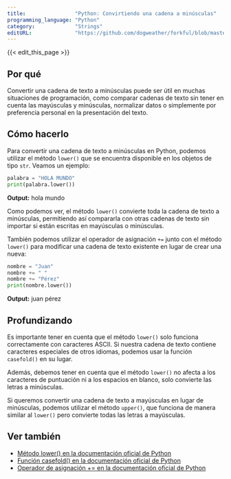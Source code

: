 ```yaml
---
title:                "Python: Convirtiendo una cadena a minúsculas"
programming_language: "Python"
category:             "Strings"
editURL:              "https://github.com/dogweather/forkful/blob/master/content/es/python/converting-a-string-to-lower-case.md"
---
```


{{< edit_this_page >}}

## Por qué

Convertir una cadena de texto a minúsculas puede ser útil en muchas situaciones de programación, como comparar cadenas de texto sin tener en cuenta las mayúsculas y minúsculas, normalizar datos o simplemente por preferencia personal en la presentación del texto.

## Cómo hacerlo

Para convertir una cadena de texto a minúsculas en Python, podemos utilizar el método `lower()` que se encuentra disponible en los objetos de tipo `str`. Veamos un ejemplo:

```Python
palabra = "HOLA MUNDO"
print(palabra.lower())
```

**Output:** hola mundo

Como podemos ver, el método `lower()` convierte toda la cadena de texto a minúsculas, permitiendo así compararla con otras cadenas de texto sin importar si están escritas en mayúsculas o minúsculas.

También podemos utilizar el operador de asignación `+=` junto con el método `lower()` para modificar una cadena de texto existente en lugar de crear una nueva:

```Python
nombre = "Juan"
nombre += " "
nombre += "Pérez"
print(nombre.lower())
```

**Output:** juan pérez

## Profundizando

Es importante tener en cuenta que el método `lower()` solo funciona correctamente con caracteres ASCII. Si nuestra cadena de texto contiene caracteres especiales de otros idiomas, podemos usar la función `casefold()` en su lugar.

Además, debemos tener en cuenta que el método `lower()` no afecta a los caracteres de puntuación ni a los espacios en blanco, solo convierte las letras a minúsculas.

Si queremos convertir una cadena de texto a mayúsculas en lugar de minúsculas, podemos utilizar el método `upper()`, que funciona de manera similar al `lower()` pero convierte todas las letras a mayúsculas.

## Ver también

- [Método lower() en la documentación oficial de Python](https://docs.python.org/es/3/library/stdtypes.html#str.lower)
- [Función casefold() en la documentación oficial de Python](https://docs.python.org/es/3/library/stdtypes.html#str.casefold)
- [Operador de asignación += en la documentación oficial de Python](https://docs.python.org/es/3/library/stdtypes.html#last-example)